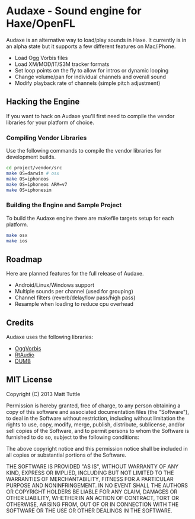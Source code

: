 Audaxe - Sound engine for Haxe/OpenFL
======================================

Audaxe is an alternative way to load/play sounds in Haxe. It currently is in an alpha state but it supports a few different features on Mac/iPhone.

* Load Ogg Vorbis files
* Load XM/MOD/IT/S3M tracker formats
* Set loop points on the fly to allow for intros or dynamic looping
* Change volume/pan for individual channels and overall sound
* Modify playback rate of channels (simple pitch adjustment)

## Hacking the Engine

If you want to hack on Audaxe you'll first need to compile the vendor libraries for your platform of choice.

### Compiling Vendor Libraries

Use the following commands to compile the vendor libraries for development builds.

```bash
cd project/vendor/src
make OS=darwin # osx
make OS=iphoneos
make OS=iphoneos ARM=v7
make OS=iphonesim
```

### Building the Engine and Sample Project

To build the Audaxe engine there are makefile targets setup for each platform.

```bash
make osx
make ios
```

## Roadmap

Here are planned features for the full release of Audaxe.

* Android/Linux/Windows support
* Multiple sounds per channel (used for grouping)
* Channel filters (reverb/delay/low pass/high pass)
* Resample when loading to reduce cpu overhead

## Credits

Audaxe uses the following libraries:

* [OggVorbis](http://www.vorbis.com/)
* [RtAudio](http://www.music.mcgill.ca/~gary/rtaudio/)
* [DUMB](http://dumb.sourceforge.net/)

## MIT License

Copyright (C) 2013 Matt Tuttle

Permission is hereby granted, free of charge, to any person obtaining a copy of this software and associated documentation files (the "Software"), to deal in the Software without restriction, including without limitation the rights to use, copy, modify, merge, publish, distribute, sublicense, and/or sell copies of the Software, and to permit persons to whom the Software is furnished to do so, subject to the following conditions:

The above copyright notice and this permission notice shall be included in all copies or substantial portions of the Software.

THE SOFTWARE IS PROVIDED "AS IS", WITHOUT WARRANTY OF ANY KIND, EXPRESS OR IMPLIED, INCLUDING BUT NOT LIMITED TO THE WARRANTIES OF MERCHANTABILITY, FITNESS FOR A PARTICULAR PURPOSE AND NONINFRINGEMENT. IN NO EVENT SHALL THE AUTHORS OR COPYRIGHT HOLDERS BE LIABLE FOR ANY CLAIM, DAMAGES OR OTHER LIABILITY, WHETHER IN AN ACTION OF CONTRACT, TORT OR OTHERWISE, ARISING FROM, OUT OF OR IN CONNECTION WITH THE SOFTWARE OR THE USE OR OTHER DEALINGS IN THE SOFTWARE.
